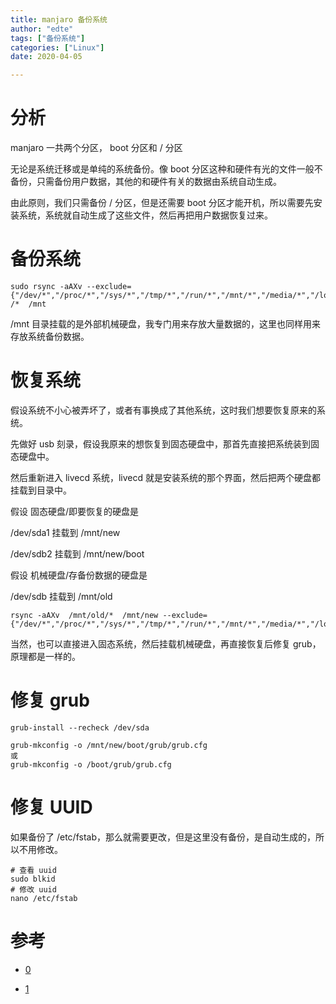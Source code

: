 ```yaml
---
title: manjaro 备份系统
author: "edte"
tags: ["备份系统"]
categories: ["Linux"]
date: 2020-04-05

---
```




# 分析

manjaro 一共两个分区， boot 分区和 / 分区

无论是系统迁移或是单纯的系统备份。像 boot 分区这种和硬件有光的文件一般不备份，只需备份用户数据，其他的和硬件有关的数据由系统自动生成。

由此原则，我们只需备份 / 分区，但是还需要 boot 分区才能开机，所以需要先安装系统，系统就自动生成了这些文件，然后再把用户数据恢复过来。



# 备份系统



```
sudo rsync -aAXv --exclude={"/dev/*","/proc/*","/sys/*","/tmp/*","/run/*","/mnt/*","/media/*","/lost+found","/etc/fstab","/var/lib/dhcpcd/*"} /*  /mnt
```



/mnt 目录挂载的是外部机械硬盘，我专门用来存放大量数据的，这里也同样用来存放系统备份数据。





# 恢复系统

假设系统不小心被弄坏了，或者有事换成了其他系统，这时我们想要恢复原来的系统。

先做好 usb 刻录，假设我原来的想恢复到固态硬盘中，那首先直接把系统装到固态硬盘中。

然后重新进入 livecd 系统，livecd 就是安装系统的那个界面，然后把两个硬盘都挂载到目录中。

假设 固态硬盘/即要恢复的硬盘是

   /dev/sda1             挂载到             /mnt/new

   /dev/sdb2             挂载到            /mnt/new/boot

假设 机械硬盘/存备份数据的硬盘是   

  /dev/sdb                 挂载到             /mnt/old



```
rsync -aAXv  /mnt/old/*  /mnt/new --exclude={"/dev/*","/proc/*","/sys/*","/tmp/*","/run/*","/mnt/*","/media/*","/lost+found","/etc/fstab","/var/lib/dhcpcd/*"}
```





当然，也可以直接进入固态系统，然后挂载机械硬盘，再直接恢复后修复 grub，原理都是一样的。



# 修复 grub



```
grub-install --recheck /dev/sda

grub-mkconfig -o /mnt/new/boot/grub/grub.cfg  
或
grub-mkconfig -o /boot/grub/grub.cfg	
```



# 修复 UUID

如果备份了 /etc/fstab，那么就需要更改，但是这里没有备份，是自动生成的，所以不用修改。 


```
# 查看 uuid
sudo blkid
# 修改 uuid
nano /etc/fstab

```



# 参考

* [0](https://bbs.archlinuxcn.org/viewtopic.php?id=4611)

* [1](https://bbs.archlinuxcn.org/viewtopic.php?id=5250)